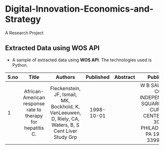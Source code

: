 # Digital-Innovation-Economics-and-Strategy
A Research Project

## Extracted Data using WOS API
   * A sample of extracted data using **WOS API**. The technologies used is Python. 
   
   | S.no | Title | Authors | Published | Abstract | Publisher | Accession no|
   |----------- |:------:|:------:|:------:|:------:|:------:|:------:|
   | 1 | African-American response rate to therapy for hepatitis C. | Fleckenstein, JF, Ismail, MK, Bockhold, K, VanLeeuwen, D, Riely, CA, Waters, B, S Cent Liver Study Grp  | 1998-10-01 |   | W B SAUNDERS CO, INDEPENDENCE SQUARE WEST CURTIS CENTER, STE 300, PHILADELPHIA, PA 19106-3399 USA | WOS:000076258100483 | 
